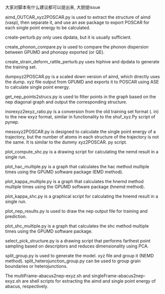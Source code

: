 大家对脚本有什么建议都可以提出来, 大胆提issue

aimd_OUTCAR_xyz2POSCAR.py is used to extract the structure of aimd (vasp), then separate it, and use an ase package to export POSCAR for each single point energy to be calculated.

create-perturb.py only uses dpdata, but it is usually sufficient.

create_phonon_compare.py is used to compare the phonon dispersion between GPUMD and phonopy exported (or QE).

create_strain_deform_rattle_perturb.py uses hiphive and dpdata to generate the training set.

dumpxyz2POSCAR.py is a scaled down version of aimd, which directly uses the dump. xyz file output from GPUMD and exports it to POSCAR using ASE to calculate single point energy.

get_nep_points2strucs.py is used to filter points in the graph based on the nep diagonal graph and output the corresponding structure.

inorexyz2exyz_ratio.py is a conversion from the old training set format (. in) to the new exyz format, similar in functionality to the shuf_xyz.Py script of pynep.

messxyz2POSCAR.py is designed to calculate the single point energy of a trajectory, but the number of atoms in each structure of the trajectory is not the same. It is similar to the dummy xyz2POSCAR. py script.

plot_compute_shc.py is a drawing script for calculating the nemd result in a single run.

plot_hac_multiple.py is a graph that calculates the hac method multiple times using the GPUMD software package (EMD method).

plot_kappa_multiple.py is a graph that calculates the hnemd method multiple times using the GPUMD software package (hnemd method).

plot_kappa_shc.py is a graphical script for calculating the hnemd result in a single run.

plot_nep_results.py is used to draw the nep output file for training and prediction.

plot_shc_multiple.py is a graph that calculates the shc method multiple times using the GPUMD software package.

select_pick_structure.py is a drawing script that performs farthest point sampling based on descriptors and reduces dimensionality using PCA.

split_group.py is used to generate the model. xyz file and group it (NEMD method).
split_heterojunction_group.py can be used to group grain boundaries or heterojunctions.

The multiFrame-abacus2nep-exyz.sh and singleFrame-abacus2nep-exyz.sh are shell scripts for extracting the aimd and single point energy of abacus, respectively.
